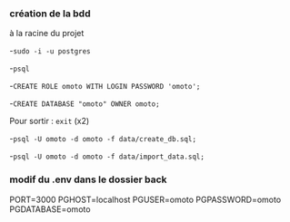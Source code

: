### création de la bdd

à la racine du projet

-`sudo -i -u postgres`

-`psql`

-`CREATE ROLE omoto WITH LOGIN PASSWORD 'omoto';`

-`CREATE DATABASE "omoto" OWNER omoto;`

Pour sortir : `exit` (x2)

-`psql -U omoto -d omoto -f data/create_db.sql;`

-`psql -U omoto -d omoto -f data/import_data.sql;`

### modif du .env dans le dossier back

PORT=3000
PGHOST=localhost
PGUSER=omoto
PGPASSWORD=omoto
PGDATABASE=omoto
